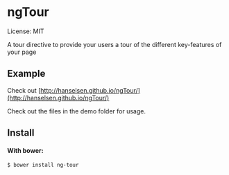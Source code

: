 ngTour
==============

License: MIT

A tour directive to provide your users a tour of the different key-features of your page

Example
-------

Check out [http://hanselsen.github.io/ngTour/](http://hanselsen.github.io/ngTour/)  
  
Check out the files in the demo folder for usage.  

Install
-------

#### With bower:

    $ bower install ng-tour
